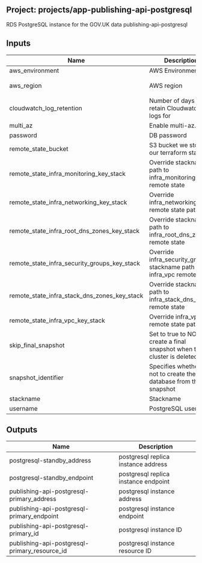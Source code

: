 ## Project: projects/app-publishing-api-postgresql

RDS PostgreSQL instance for the GOV.UK data publishing-api-postgresql

## Inputs

| Name | Description | Type | Default | Required |
|------|-------------|:----:|:-----:|:-----:|
| aws\_environment | AWS Environment | string | n/a | yes |
| aws\_region | AWS region | string | `"eu-west-1"` | no |
| cloudwatch\_log\_retention | Number of days to retain Cloudwatch logs for | string | n/a | yes |
| multi\_az | Enable multi-az. | string | `"true"` | no |
| password | DB password | string | n/a | yes |
| remote\_state\_bucket | S3 bucket we store our terraform state in | string | n/a | yes |
| remote\_state\_infra\_monitoring\_key\_stack | Override stackname path to infra_monitoring remote state | string | `""` | no |
| remote\_state\_infra\_networking\_key\_stack | Override infra_networking remote state path | string | `""` | no |
| remote\_state\_infra\_root\_dns\_zones\_key\_stack | Override stackname path to infra_root_dns_zones remote state | string | `""` | no |
| remote\_state\_infra\_security\_groups\_key\_stack | Override infra_security_groups stackname path to infra_vpc remote state | string | `""` | no |
| remote\_state\_infra\_stack\_dns\_zones\_key\_stack | Override stackname path to infra_stack_dns_zones remote state | string | `""` | no |
| remote\_state\_infra\_vpc\_key\_stack | Override infra_vpc remote state path | string | `""` | no |
| skip\_final\_snapshot | Set to true to NOT create a final snapshot when the cluster is deleted. | string | n/a | yes |
| snapshot\_identifier | Specifies whether or not to create the database from this snapshot | string | `""` | no |
| stackname | Stackname | string | n/a | yes |
| username | PostgreSQL username | string | n/a | yes |

## Outputs

| Name | Description |
|------|-------------|
| postgresql-standby\_address | postgresql replica instance address |
| postgresql-standby\_endpoint | postgresql replica instance endpoint |
| publishing-api-postgresql-primary\_address | postgresql instance address |
| publishing-api-postgresql-primary\_endpoint | postgresql instance endpoint |
| publishing-api-postgresql-primary\_id | postgresql instance ID |
| publishing-api-postgresql-primary\_resource\_id | postgresql instance resource ID |

